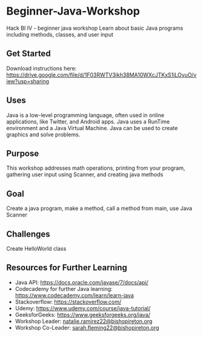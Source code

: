 # Beginner-Java-Workshop
Hack BI IV - beginner java workshop
Learn about basic Java programs including methods, classes, and user input

## Get Started
Download instructions here: https://drive.google.com/file/d/1F03RWTV3ikh38MA10WXcJTKxS1iLOvuO/view?usp=sharing

## Uses
Java is a low-level programming language, often used in online applications, like Twitter, and Android apps. Java uses a RunTime environment and a Java Virtual Machine. Java can be used to create graphics and solve problems.

## Purpose
This workshop addresses math operations, printing from your program, gathering user input using Scanner, and creating java methods

## Goal
Create a java program, make a method, call a method from main, use Java Scanner

## Challenges
Create HelloWorld class

## Resources for Further Learning
* Java API: https://docs.oracle.com/javase/7/docs/api/
* Codecademy for further Java learning: https://www.codecademy.com/learn/learn-java
* Stackoverflow: https://stackoverflow.com/
* Udemy: https://www.udemy.com/course/java-tutorial/
* GeeksforGeeks: https://www.geeksforgeeks.org/java/
* Workshop Leader: natalie.ramirez22@bishopireton.org
* Workshop Co-Leader: sarah.fleming22@bishopireton.org

